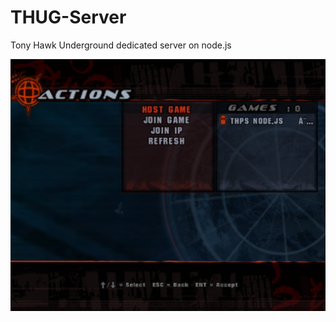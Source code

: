 # THUG-Server
Tony Hawk Underground dedicated server on node.js

![screenshots](/screenshots/lobby.png)
